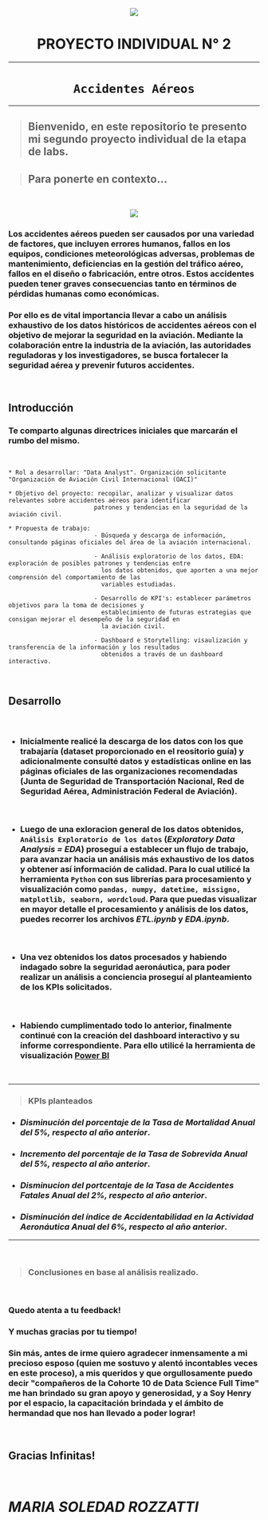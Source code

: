<p align=center><img src=_src\Data_analytics.png><p>

# <h1 align=center> **PROYECTO INDIVIDUAL N° 2** </h1>

_ _ _
## <h1 align=center>**`Accidentes Aéreos`**</h1>
___

>## Bienvenido, en este repositorio te presento mi segundo proyecto individual de la etapa de labs. 

>## Para ponerte en contexto...<br>

<br>

<p align=center><img src=_src\Introduccion.png><p>


### Los accidentes aéreos pueden ser causados por una variedad de factores, que incluyen errores humanos, fallos en los equipos, condiciones meteorológicas adversas, problemas de mantenimiento, deficiencias en la gestión del tráfico aéreo, fallos en el diseño o fabricación, entre otros. Estos accidentes pueden tener graves consecuencias tanto en términos de pérdidas humanas como económicas.

### Por ello es de vital importancia llevar a cabo un análisis exhaustivo de los datos históricos de accidentes aéreos con el objetivo de mejorar la seguridad en la aviación. Mediante la colaboración entre la industria de la aviación, las autoridades reguladoras y los investigadores, se busca fortalecer la seguridad aérea y prevenir futuros accidentes.

<br>

## **Introducción**

### Te comparto algunas directrices iniciales que marcarán el rumbo del mismo.

<br>
      
    * Rol a desarrollar: "Data Analyst". Organización solicitante "Organización de Aviación Civil Internacional (OACI)"

    * Objetivo del proyecto: recopilar, analizar y visualizar datos relevantes sobre accidentes aéreos para identificar 
                            patrones y tendencias en la seguridad de la aviación civil. 

    * Propuesta de trabajo: 
                            - Búsqueda y descarga de información, consultando páginas oficiales del área de la aviación internacional. 
                                    
                            - Análisis exploratorio de los datos, EDA: exploración de posibles patrones y tendencias entre
                              los datos obtenidos, que aporten a una mejor comprensión del comportamiento de las 
                              variables estudiadas. 

                            - Desarrollo de KPI's: establecer parámetros objetivos para la toma de decisiones y 
                              establecimiento de futuras estrategias que consigan mejorar el desempeño de la seguridad en
                              la aviación civil. 

                            - Dashboard e Storytelling: visaulización y transferencia de la información y los resultados 
                              obtenidos a través de un dashboard interactivo. 

<br>

## **Desarrollo**

<br>

 * ### Inicialmente realicé la descarga de los datos con los que trabajaría (dataset proporcionado en el reositorio guía) y adicionalmente consulté datos y estadísticas online en las páginas oficiales de las organizaciones recomendadas (Junta de Seguridad de Transportación Nacional, Red de Seguridad Aérea, Administración Federal de Aviación).  

 <br>

 * ### Luego de una exloracion general de los datos obtenidos, **`Análisis Exploratorio de los datos`** (_Exploratory Data Analysis = EDA_) proseguí a establecer un flujo de trabajo, para avanzar hacia un análisis más exhaustivo de los datos y obtener así información de calidad. Para lo cual utilicé la herramienta **`Python`** con sus librerías para procesamiento y visualización como **`pandas, numpy, datetime, missigno, matplotlib, seaborn, wordcloud`**. Para que puedas visualizar en mayor detalle el procesamiento y análisis de los datos, puedes recorrer los archivos _ETL.ipynb_ y _EDA.ipynb_.

<br>

 * ### Una vez obtenidos los datos procesados y habiendo indagado sobre la seguridad aeronáutica, para poder realizar un análisis a conciencia proseguí al planteamiento de los **KPIs** solicitados. 

 <br>

 * ### Habiendo cumplimentado todo lo anterior, finalmente continué con la creación del dashboard interactivo y su informe correspondiente. Para ello utilicé la herramienta de visualización [Power BI](https://powerbi.microsoft.com/es-es/)

 <br>


___

> ### KPIs planteados

+ ### *Disminución del porcentaje de la Tasa de Mortalidad Anual del 5%, respecto al año anterior*.

+ ### *Incremento del porcentaje de la Tasa de Sobrevida Anual del 5%, respecto al año anterior*.

+ ### *Disminucion del portcentaje de la Tasa de Accidentes Fatales Anual del 2%, respecto al año anterior*.

+ ### *Disminución del índice de Accidentabilidad en la Actividad Aeronáutica Anual del 6%, respecto al año anterior*.

___

<br>

> ### Conclusiones en base al análisis realizado.

<br>


### Quedo atenta a tu feedback!
### Y muchas gracias por tu tiempo!

### Sin más, antes de irme quiero agradecer inmensamente a mi precioso esposo (quien me sostuvo y alentó incontables veces en este proceso), a mis queridos y que orgullosamente puedo decir "compañeros de la Cohorte 10 de Data Science Full Time" me han brindado su gran apoyo y generosidad, y a Soy Henry por el espacio, la capacitación brindada y el ámbito de hermandad que nos han llevado a poder lograr!

<br>

## Gracias Infinitas!

<br>


# _MARIA SOLEDAD ROZZATTI_












